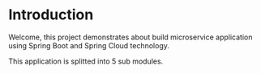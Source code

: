 # Introduction

Welcome, this project demonstrates about build microservice application using Spring Boot and Spring Cloud technology.

This application is splitted into 5 sub modules. 
